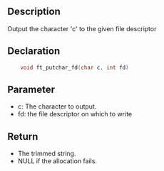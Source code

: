 ## Description
Output the character 'c' to the given file descriptor 

## Declaration 
```c
	void ft_putchar_fd(char c, int fd)
```

## Parameter 
- c: The character to output. 
- fd: the file descriptor on which to write 

## Return 
- The trimmed string.
- NULL if the allocation fails.
